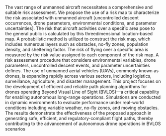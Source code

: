 The vast range of unmanned aircraft necessitates a comprehensive and suitable risk assessment. We
propose the use of a risk map to characterize the risk associated with unmanned aircraft [uncontrolled
descent occurrences, drone parameters, environmental conditions, and parameter uncertainties]. The
risk that aircraft activities over a specific area pose to the general public is calculated by this threedimensional location-based map. A probabilistic method is utilized to construct the risk map, which
includes numerous layers such as obstacles, no-fly zones, population density, and sheltering factor.
The risk of flying over a specific area is measured by the risk value assigned to each component of
the risk map. A risk assessment procedure that considers environmental variables, drone parameters,
uncontrolled descent events, and parameter uncertainties defines.
The use of unmanned aerial vehicles (UAVs), commonly known as drones, is expanding rapidly
across various sectors, including logistics, surveillance, agriculture, and disaster management. This
project focuses on the development of efficient and reliable path planning algorithms for drones
operating Beyond Visual Line of Sight (BVLOS)—a critical capability for enabling autonomous
long-range operations. Simulations are conducted in dynamic environments to evaluate performance
under real-world conditions including variable weather, no-fly zones, and moving obstacles. The
results demonstrate the effectiveness of the proposed approach in generating safe, efficient, and
regulatory-compliant flight paths, thereby contributing to the advancement of autonomous drone
operations in BVLOS scenarios
